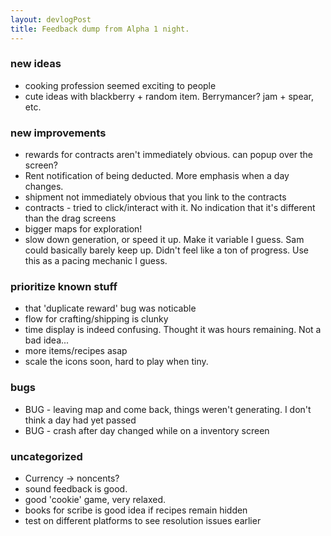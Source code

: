 ```yaml
---
layout: devlogPost
title: Feedback dump from Alpha 1 night.
---
```


### new ideas
- cooking profession seemed exciting to people
- cute ideas with blackberry + random item. Berrymancer? jam + spear, etc.

### new improvements
- rewards for contracts aren't immediately obvious. can popup over the screen?
- Rent notification of being deducted. More emphasis when a day changes.
- shipment not immediately obvious that you link to the contracts
- contracts - tried to click/interact with it. No indication that it's different than the drag screens
- bigger maps for exploration!
- slow down generation, or speed it up. Make it variable I guess. Sam could basically barely keep up. Didn't feel like a ton of progress. Use this as a pacing mechanic I guess.

### prioritize known stuff
- that 'duplicate reward' bug was noticable
- flow for crafting/shipping is clunky
- time display is indeed confusing. Thought it was hours remaining. Not a bad idea...
- more items/recipes asap
- scale the icons soon, hard to play when tiny.

### bugs 
- BUG - leaving map and come back, things weren't generating. I don't think a day had yet passed
- BUG - crash after day changed while on a inventory screen

### uncategorized
- Currency -> noncents?
- sound feedback is good.
- good 'cookie' game, very relaxed.
- books for scribe is good idea if recipes remain hidden
- test on different platforms to see resolution issues earlier

